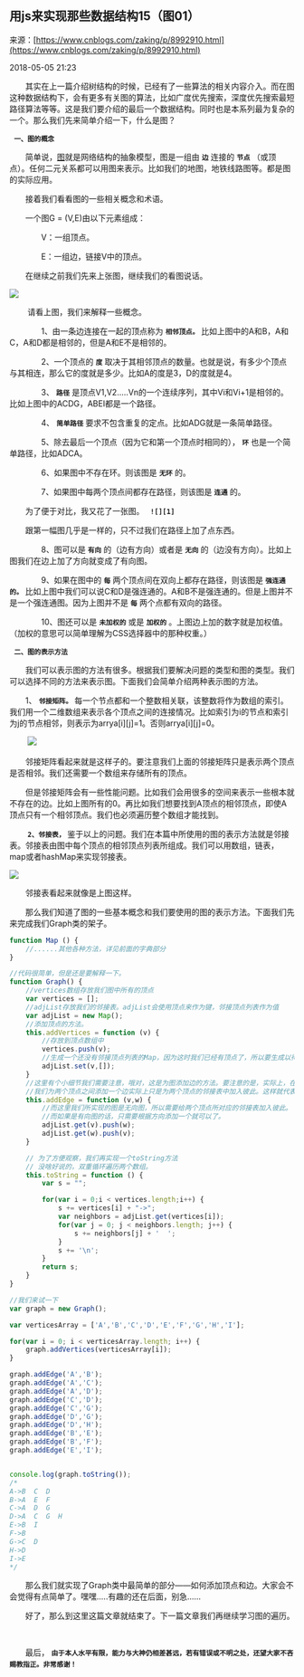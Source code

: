 ## 用js来实现那些数据结构15（图01）

来源：[https://www.cnblogs.com/zaking/p/8992910.html](https://www.cnblogs.com/zaking/p/8992910.html)

2018-05-05 21:23

　　其实在上一篇介绍树结构的时候，已经有了一些算法的相关内容介入。而在图这种数据结构下，会有更多有关图的算法，比如广度优先搜索，深度优先搜索最短路径算法等等。这是我们要介绍的最后一个数据结构。同时也是本系列最为复杂的一个。那么我们先来简单介绍一下，什么是图？

  **`一、图的概念`** 

　　简单说，[图][100]就是网络结构的抽象模型，图是一组由 **`边`** 连接的 **`节点`** （或顶点）。任何二元关系都可以用图来表示。比如我们的地图，地铁线路图等。都是图的实际应用。

　　接着我们看看图的一些相关概念和术语。

　　一个图G = (V,E)由以下元素组成：

　　　　V：一组顶点。

　　　　E：一组边，链接V中的顶点。

　　在继续之前我们先来上张图，继续我们的看图说话。

![][0]

 　　请看上图，我们来解释一些概念。

　　　　1、由一条边连接在一起的顶点称为 **`相邻顶点。`** 比如上图中的A和B，A和C，A和D都是相邻的，但是A和E不是相邻的。

　　　　2、一个顶点的 **`度`** 取决于其相邻顶点的数量。也就是说，有多少个顶点与其相连，那么它的度就是多少。比如A的度是3，D的度就是4。

　　　　3、 **`路径`** 是顶点V1,V2.....Vn的一个连续序列，其中Vi和Vi+1是相邻的。比如上图中的ACDG，ABEI都是一个路径。

　　　　4、 **`简单路径`** 要求不包含重复的定点。比如ADG就是一条简单路径。

　　　　5、除去最后一个顶点（因为它和第一个顶点时相同的）， **`环`** 也是一个简单路径，比如ADCA。

　　　　6、如果图中不存在环。则该图是 **`无环`** 的。

　　　　7、如果图中每两个顶点间都存在路径，则该图是 **`连通`** 的。

　　为了便于对比，我又花了一张图。 **`
![][1]`** 

　　跟第一幅图几乎是一样的，只不过我们在路径上加了点东西。

　　　　8、图可以是 **`有向`** 的（边有方向）或者是 **`无向`** 的（边没有方向）。比如上图我们在边上加了方向就变成了有向图。 **`
`** 

　　　　9、如果在图中的 **`每`** 两个顶点间在双向上都存在路径，则该图是 **`强连通的。`** 比如上图中我们可以说C和D是强连通的。A和B不是强连通的。但是上图并不是一个强连通图。因为上图并不是 **`每`** 两个点都有双向的路径。

　　　　10、图还可以是 **`未加权的`** 或是 **`加权的`** 。上图边上加的数字就是加权值。（加权的意思可以简单理解为CSS选择器中的那种权重。）

  **`二、图的表示方法 `** 

　　我们可以表示图的方法有很多。根据我们要解决问题的类型和图的类型。我们可以选择不同的方法来表示图。下面我们会简单介绍两种表示图的方法。

　　1、 **`邻接矩阵。`** 每一个节点都和一个整数相关联，该整数将作为数组的索引。我们用一个二维数组来表示各个顶点之间的连接情况。比如索引为i的节点和索引为j的节点相邻，则表示为arrya[i][j]=1。否则arrya[i][j]=0。

　　
![][2]

　　邻接矩阵看起来就是这样子的。要注意我们上面的邻接矩阵只是表示两个顶点是否相邻。我们还需要一个数组来存储所有的顶点。

　　但是邻接矩阵会有一些性能问题。比如我们会用很多的空间来表示一些根本就不存在的边。比如上图所有的0。再比如我们想要找到A顶点的相邻顶点，即使A顶点只有一个相邻顶点。我们也必须遍历整个数组才能找到。

　　 **`2、邻接表，`** 鉴于以上的问题。我们在本篇中所使用的图的表示方法就是邻接表。邻接表由图中每个顶点的相邻顶点列表所组成。我们可以用数组，链表，map或者hashMap来实现邻接表。

![][3]

　　邻接表看起来就像是上图这样。

　　那么我们知道了图的一些基本概念和我们要使用的图的表示方法。下面我们先来完成我们Graph类的架子。


```js
function Map () {
    //......其他各种方法，详见前面的字典部分
}

//代码很简单，但是还是要解释一下。
function Graph() {
    //vertices数组存放我们图中所有的顶点
    var vertices = [];
    //adjList存放我们的邻接表。adjList会使用顶点来作为键，邻接顶点列表作为值
    var adjList = new Map();
    //添加顶点的方法。
    this.addVertices = function (v) {
        //存放到顶点数组中
        vertices.push(v);
        //生成一个还没有邻接顶点列表的Map，因为这时我们已经有顶点了，所以要生成以待使用
        adjList.set(v,[]);
    }
    //这里有个小细节我们需要注意，哦对，这是为图添加边的方法。要注意的是，实际上，在代码中，我们是没有一个东西（变量或者其他什么）来代表边的。
    //我们为两个顶点之间添加一个边实际上只是为两个顶点的邻接表中加入彼此。这样就代表了这两个顶点是相邻的。
    this.addEdge = function (v,w) {
        //而这里我们所实现的图是无向图，所以需要给两个顶点所对应的邻接表加入彼此。
        //而如果是有向图的话，只需要根据方向添加一个就可以了。
        adjList.get(v).push(w);
        adjList.get(w).push(v);
    }

    // 为了方便观察，我们再实现一个toString方法
    // 没啥好说的，双重循环遍历两个数组。
    this.toString = function () {
        var s = "";

        for(var i = 0;i < vertices.length;i++) {
            s += vertices[i] + "->";
            var neighbors = adjList.get(vertices[i]);
            for(var j = 0; j < neighbors.length; j++) {
                s += neighbors[j] + '  ';
            }
            s += '\n';
        }
        return s;
    }
}

//我们来试一下
var graph = new Graph();

var verticesArray = ['A','B','C','D','E','F','G','H','I'];

for(var i = 0; i < verticesArray.length; i++) {
    graph.addVertices(verticesArray[i]);
}

graph.addEdge('A','B');
graph.addEdge('A','C');
graph.addEdge('A','D');
graph.addEdge('C','D');
graph.addEdge('C','G');
graph.addEdge('D','G');
graph.addEdge('D','H');
graph.addEdge('B','E');
graph.addEdge('B','F');
graph.addEdge('E','I');


console.log(graph.toString());
/*
A->B  C  D  
B->A  E  F  
C->A  D  G  
D->A  C  G  H  
E->B  I  
F->B  
G->C  D  
H->D  
I->E  
*/
```



　　那么我们就实现了Graph类中最简单的部分——如何添加顶点和边。大家会不会觉得有点简单了。嘿嘿.....有趣的还在后面，别急......

　　好了，那么到这里这篇文章就结束了。下一篇文章我们再继续学习图的遍历。

 

　　最后， **`由于本人水平有限，能力与大神仍相差甚远，若有错误或不明之处，还望大家不吝赐教指正。非常感谢！`** 　　

[0]: ./img/223234369.png
[1]: ./img/1418118190.png
[2]: ./img/886755040.png
[3]: ./img/2098520797.png
[100]: https://zh.wikipedia.org/wiki/%E5%9B%BE_(%E6%95%B0%E5%AD%A6)